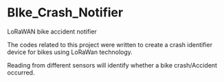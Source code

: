 # BIke_Crash_Notifier
LoRaWAN bike accident notifier

The codes related to this project were written to create a crash identifier device for bikes using LoRaWan technology.

Reading from different sensors will identify whether a bike crash/Accident occurred.


